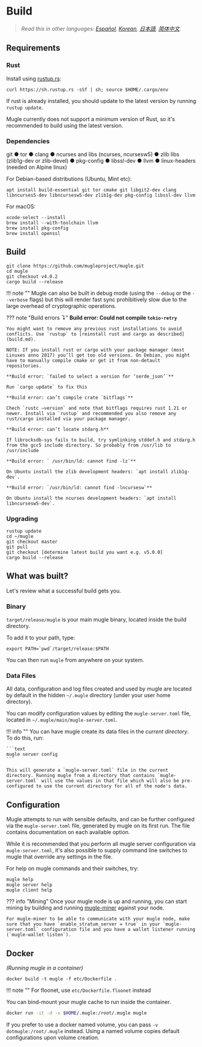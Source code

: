 # Build

> *Read this in other languages: [Español](https://github.com/mugleproject/mugle/blob/master/doc/translations/build_ES.md), [Korean](https://github.com/mugleproject/mugle/blob/master/doc/translations/build_KR.md), [日本語](https://github.com/mugleproject/mugle/blob/master/doc/translations/build_JP.md), [简体中文](https://github.com/mugleproject/mugle/blob/master/doc/translations/build_ZH-CN.md).*

## Requirements

### Rust

Install using [rustup.rs](https://rustup.rs):

```text
curl https://sh.rustup.rs -sSf | sh; source $HOME/.cargo/env
```

 If rust is already installed, you should update to the latest version by running `rustup update`.

Mugle currently does not support a minimum version of Rust, so it's recommended to build using the latest version.

### Dependencies

git &#9679; tor &#9679; clang &#9679; ncurses and libs (ncurses, ncursesw5) &#9679; zlib libs (zlib1g-dev or zlib-devel) &#9679; pkg-config &#9679; libssl-dev &#9679; llvm &#9679; linux-headers (needed on Alpine linux)

For Debian-based distributions (Ubuntu, Mint etc):

```text
apt install build-essential git tor cmake git libgit2-dev clang libncurses5-dev libncursesw5-dev zlib1g-dev pkg-config libssl-dev llvm
```

For macOS:

```text
xcode-select --install
brew install --with-toolchain llvm
brew install pkg-config
brew install openssl
```

## Build

```text
git clone https://github.com/mugleproject/mugle.git
cd mugle
git checkout v4.0.2
cargo build --release
```

!!! note ""
    Mugle can also be built in debug mode (using the `--debug` or the `--verbose` flags) but this will render fast sync prohibitively slow due to the large overhead of cryptographic operations.

??? note "Build errors &#8628;"
    **Build error: Could not compile `tokio-retry`**

    You might want to remove any previous rust installations to avoid conflicts. Use `rustup` to [reinstall rust and cargo as described](build.md).

    NOTE: If you install rust or cargo with your package manager (most Linuxes anno 2017) you’ll get too old versions. On Debian, you might have to manually compile cmake or get it from non-detault repositories.

    **Build error: `failed to select a version for ‘serde_json’`**

    Run `cargo update` to fix this

    **Build error: can’t compile crate `bitflags`**

    Chech `rustc –version` and note that bitflags requires rust 1.21 or newer. Install via `rustup` and recommended you also remove any rust/cargo installed via your package manager.

    **Build error: can’t locate stdarg.h**

    If librocksdb-sys fails to build, try symlinking stddef.h and stdarg.h from the gcc5 include directory. So probably from /usr/lib to /usr/include

    **Build error: ` /usr/bin/ld: cannot find -lz`**

    On Ubuntu install the zlib development headers: `apt install zlib1g-dev`.

    **Build error: `/usr/bin/ld: cannot find -lncursesw`**

    On Ubuntu install the ncurses development headers: `apt install libncursesw5-dev`.

### Upgrading

```text
rustup update
cd ~/mugle
git checkout master
git pull
git checkout [determine latest build you want e.g. v5.0.0]
cargo build --release
```

## What was built?

Let's review what a successful build gets you.

### Binary

`target/release/mugle` is your main mugle binary, located inside the build directory.

To add it to your path, type:

```text
export PATH=`pwd`/target/release:$PATH
```

You can then run `mugle` from anywhere on your system.

### Data Files

All data, configuration and log files created and used by mugle are located by default in the hidden `~/.mugle` directory (under your user home directory).

You can modify configuration values by editing the `mugle-server.toml` file, located in `~/.mugle/main/mugle-server.toml`.

!!! info ""
    You can have mugle create its data files in the *current directory*. To do this, run:

    ```text
    mugle server config
    ```

    This will generate a `mugle-server.toml` file in the current directory. Running mugle from a directory that contains `mugle-server.toml` will use the values in that file which will also be pre-configured to use the current directory for all of the node's data.

## Configuration

Mugle attempts to run with sensible defaults, and can be further configured via
the `mugle-server.toml` file, generated by mugle on its first run. The file contains documentation on each available option.

While it is recommended that you perform all mugle server configuration via
`mugle-server.toml`, it's also possible to supply command line switches to mugle that override any settings in the file.

For help on mugle commands and their switches, try:

```text
mugle help
mugle server help
mugle client help
```

??? info "Mining"
    Once your mugle node is up and running, you can start mining by building and running [mugle-miner](https://github.com/mugleproject/mugle-miner) against your node.

    For mugle-miner to be able to communicate with your mugle node, make sure that you have `enable_stratum_server = true` in your `mugle-server.toml` configuration file and you have a wallet listener running (`mugle-wallet listen`).

## Docker

*(Running mugle in a container)*

```text
docker build -t mugle -f etc/Dockerfile .
```

!!! note ""
    For floonet, use `etc/Dockerfile.floonet` instead

You can bind-mount your mugle cache to run inside the container.

```sh
docker run -it -d -v $HOME/.mugle:/root/.mugle mugle
```

If you prefer to use a docker named volume, you can pass `-v dotmugle:/root/.mugle` instead. Using a named volume copies default configurations upon volume creation.
